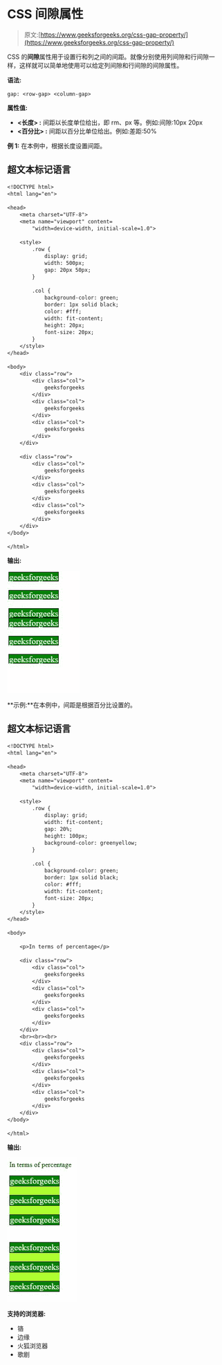 # CSS 间隙属性

> 原文:[https://www.geeksforgeeks.org/css-gap-property/](https://www.geeksforgeeks.org/css-gap-property/)

CSS 的**间隙**属性用于设置行和列之间的间距。就像分别使用列间隙和行间隙一样，这样就可以简单地使用可以给定列间隙和行间隙的间隙属性。

**语法:**

```
gap: <row-gap> <column-gap>

```

**属性值:**

*   **<长度> :** 间距以长度单位给出，即 rm、px 等。例如:间隙:10px 20px
*   **<百分比> :** 间距以百分比单位给出。例如:差距:50%

**例 1:** 在本例中，根据长度设置间距。

## 超文本标记语言

```
<!DOCTYPE html>
<html lang="en">

<head>
    <meta charset="UTF-8">
    <meta name="viewport" content=
        "width=device-width, initial-scale=1.0">

    <style>
        .row {
            display: grid;
            width: 500px;
            gap: 20px 50px;
        }

        .col {
            background-color: green;
            border: 1px solid black;
            color: #fff;
            width: fit-content;
            height: 20px;
            font-size: 20px;
        }
    </style>
</head>

<body>
    <div class="row">
        <div class="col">
            geeksforgeeks
        </div>
        <div class="col">
            geeksforgeeks
        </div>
        <div class="col">
            geeksforgeeks
        </div>
    </div>

    <div class="row">
        <div class="col">
            geeksforgeeks
        </div>
        <div class="col">
            geeksforgeeks
        </div>
        <div class="col">
            geeksforgeeks
        </div>
    </div>
</body>

</html>
```

**输出:**

![](img/5ff46358f0e05adca74ab8c5b966bdb7.png)

**示例:**在本例中，间距是根据百分比设置的。

## 超文本标记语言

```
<!DOCTYPE html>
<html lang="en">

<head>
    <meta charset="UTF-8">
    <meta name="viewport" content=
        "width=device-width, initial-scale=1.0">

    <style>
        .row {
            display: grid;
            width: fit-content;
            gap: 20%;
            height: 100px;
            background-color: greenyellow;
        }

        .col {
            background-color: green;
            border: 1px solid black;
            color: #fff;
            width: fit-content;
            font-size: 20px;
        }
    </style>
</head>

<body>

    <p>In terms of percentage</p>

    <div class="row">
        <div class="col">
            geeksforgeeks
        </div>
        <div class="col">
            geeksforgeeks
        </div>
        <div class="col">
            geeksforgeeks
        </div>
    </div>
    <br><br><br>
    <div class="row">
        <div class="col">
            geeksforgeeks
        </div>
        <div class="col">
            geeksforgeeks
        </div>
        <div class="col">
            geeksforgeeks
        </div>
    </div>
</body>

</html>
```

**输出:**

![](img/d32f63653b956c68865e5dac11fb87a2.png)

**支持的浏览器:**

*   铬
*   边缘
*   火狐浏览器
*   歌剧